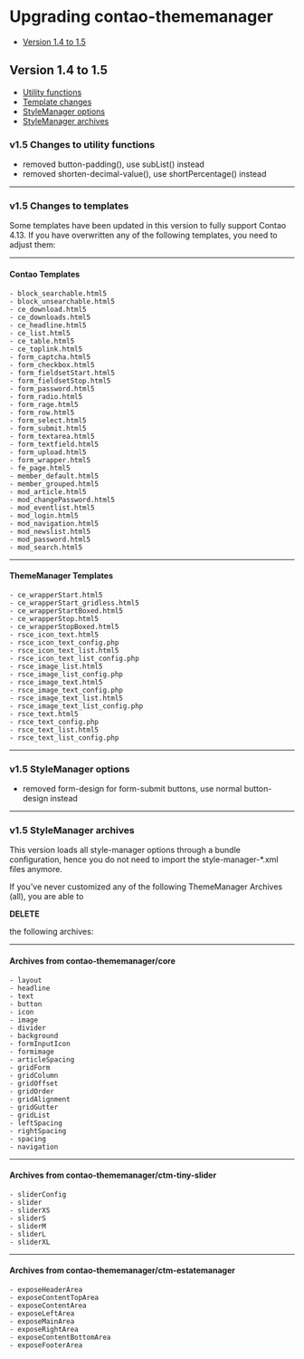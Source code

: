 # Upgrading contao-thememanager

+ [Version 1.4 to 1.5](#version-14-to-15)

## Version 1.4 to 1.5

+ [Utility functions](#v15-changes-to-utility-functions)
+ [Template changes](#v15-changes-to-templates)
+ [StyleManager options](#v15-stylemanager-options)
+ [StyleManager archives](#v15-stylemanager-archives)

### v1.5 Changes to utility functions
- removed button-padding(), use subList() instead
- removed shorten-decimal-value(), use shortPercentage() instead
---
### v1.5 Changes to templates
Some templates have been updated in this version to fully support Contao 4.13.
If you have overwritten any of the following templates, you need to adjust them:
___
#### Contao Templates
```
- block_searchable.html5
- block_unsearchable.html5
- ce_download.html5
- ce_downloads.html5
- ce_headline.html5
- ce_list.html5
- ce_table.html5
- ce_toplink.html5
- form_captcha.html5
- form_checkbox.html5
- form_fieldsetStart.html5
- form_fieldsetStop.html5
- form_password.html5
- form_radio.html5
- form_rage.html5
- form_row.html5
- form_select.html5
- form_submit.html5
- form_textarea.html5
- form_textfield.html5
- form_upload.html5
- form_wrapper.html5
- fe_page.html5
- member_default.html5
- member_grouped.html5
- mod_article.html5
- mod_changePassword.html5
- mod_eventlist.html5
- mod_login.html5
- mod_navigation.html5
- mod_newslist.html5
- mod_password.html5
- mod_search.html5
```
___
#### ThemeManager Templates
```
- ce_wrapperStart.html5
- ce_wrapperStart_gridless.html5
- ce_wrapperStartBoxed.html5
- ce_wrapperStop.html5
- ce_wrapperStopBoxed.html5
- rsce_icon_text.html5
- rsce_icon_text_config.php
- rsce_icon_text_list.html5
- rsce_icon_text_list_config.php
- rsce_image_list.html5
- rsce_image_list_config.php
- rsce_image_text.html5
- rsce_image_text_config.php
- rsce_image_text_list.html5
- rsce_image_text_list_config.php
- rsce_text.html5
- rsce_text_config.php
- rsce_text_list.html5
- rsce_text_list_config.php
```
---
### v1.5 StyleManager options
- removed form-design for form-submit buttons, use normal button-design instead
---
### v1.5 StyleManager archives
This version loads all style-manager options through a bundle configuration, 
hence you do not need to import the style-manager-*.xml files anymore.

If you've never customized any of the following ThemeManager Archives (all), you are able to 

**DELETE** 

the following archives:
___
#### Archives from contao-thememanager/core
```
- layout
- headline
- text
- button
- icon
- image
- divider
- background
- formInputIcon
- formimage
- articleSpacing
- gridForm
- gridColumn
- gridOffset
- gridOrder
- gridAlignment
- gridGutter
- gridList
- leftSpacing
- rightSpacing
- spacing
- navigation
```
___
#### Archives from contao-thememanager/ctm-tiny-slider
```
- sliderConfig
- slider
- sliderXS
- sliderS
- sliderM
- sliderL
- sliderXL
```
___
#### Archives from contao-thememanager/ctm-estatemanager
```
- exposeHeaderArea
- exposeContentTopArea
- exposeContentArea
- exposeLeftArea
- exposeMainArea
- exposeRightArea
- exposeContentBottomArea
- exposeFooterArea
```


